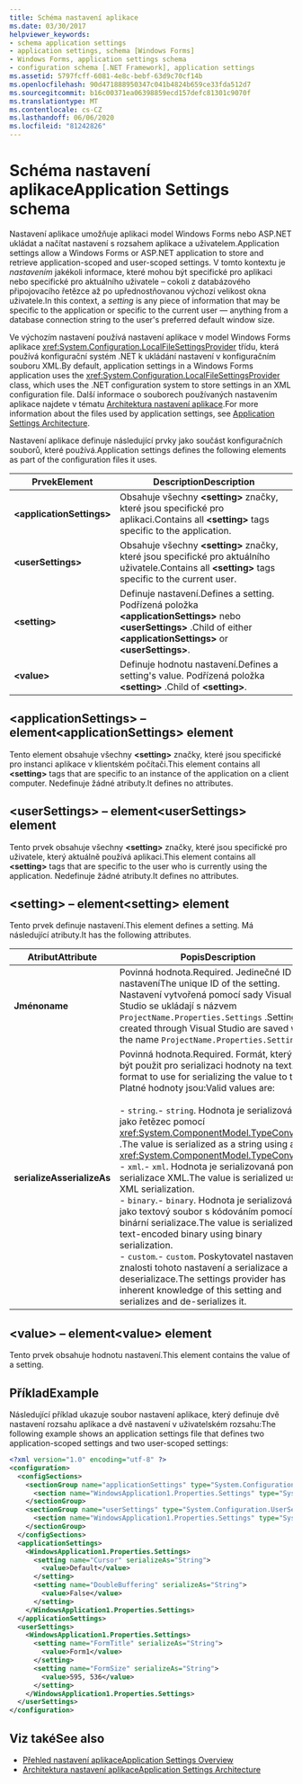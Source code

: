 ```yaml
---
title: Schéma nastavení aplikace
ms.date: 03/30/2017
helpviewer_keywords:
- schema application settings
- application settings, schema [Windows Forms]
- Windows Forms, application settings schema
- configuration schema [.NET Framework], application settings
ms.assetid: 5797fcff-6081-4e8c-bebf-63d9c70cf14b
ms.openlocfilehash: 90d471888950347c041b4824b659ce33fda512d7
ms.sourcegitcommit: b16c00371ea06398859ecd157defc81301c9070f
ms.translationtype: MT
ms.contentlocale: cs-CZ
ms.lasthandoff: 06/06/2020
ms.locfileid: "81242826"
---
```

# <a name="application-settings-schema"></a><span data-ttu-id="5f47c-102">Schéma nastavení aplikace</span><span class="sxs-lookup"><span data-stu-id="5f47c-102">Application Settings schema</span></span>

<span data-ttu-id="5f47c-103">Nastavení aplikace umožňuje aplikaci model Windows Forms nebo ASP.NET ukládat a načítat nastavení s rozsahem aplikace a uživatelem.</span><span class="sxs-lookup"><span data-stu-id="5f47c-103">Application settings allow a Windows Forms or ASP.NET application to store and retrieve application-scoped and user-scoped settings.</span></span> <span data-ttu-id="5f47c-104">V tomto kontextu je *nastavením* jakékoli informace, které mohou být specifické pro aplikaci nebo specifické pro aktuálního uživatele – cokoli z databázového připojovacího řetězce až po upřednostňovanou výchozí velikost okna uživatele.</span><span class="sxs-lookup"><span data-stu-id="5f47c-104">In this context, a *setting* is any piece of information that may be specific to the application or specific to the current user — anything from a database connection string to the user's preferred default window size.</span></span>

<span data-ttu-id="5f47c-105">Ve výchozím nastavení používá nastavení aplikace v model Windows Forms aplikace <xref:System.Configuration.LocalFileSettingsProvider> třídu, která používá konfigurační systém .NET k ukládání nastavení v konfiguračním souboru XML.</span><span class="sxs-lookup"><span data-stu-id="5f47c-105">By default, application settings in a Windows Forms application uses the <xref:System.Configuration.LocalFileSettingsProvider> class, which uses the .NET configuration system to store settings in an XML configuration file.</span></span> <span data-ttu-id="5f47c-106">Další informace o souborech používaných nastavením aplikace najdete v tématu [Architektura nastavení aplikace](../../winforms/advanced/application-settings-architecture.md).</span><span class="sxs-lookup"><span data-stu-id="5f47c-106">For more information about the files used by application settings, see [Application Settings Architecture](../../winforms/advanced/application-settings-architecture.md).</span></span>

<span data-ttu-id="5f47c-107">Nastavení aplikace definuje následující prvky jako součást konfiguračních souborů, které používá.</span><span class="sxs-lookup"><span data-stu-id="5f47c-107">Application settings defines the following elements as part of the configuration files it uses.</span></span>

| <span data-ttu-id="5f47c-108">Prvek</span><span class="sxs-lookup"><span data-stu-id="5f47c-108">Element</span></span>                    | <span data-ttu-id="5f47c-109">Description</span><span class="sxs-lookup"><span data-stu-id="5f47c-109">Description</span></span>                                                                           |
| -------------------------- | ------------------------------------------------------------------------------------- |
| **\<applicationSettings>** | <span data-ttu-id="5f47c-110">Obsahuje všechny **\<setting>** značky, které jsou specifické pro aplikaci.</span><span class="sxs-lookup"><span data-stu-id="5f47c-110">Contains all **\<setting>** tags specific to the application.</span></span>                         |
| **\<userSettings>**        | <span data-ttu-id="5f47c-111">Obsahuje všechny **\<setting>** značky, které jsou specifické pro aktuálního uživatele.</span><span class="sxs-lookup"><span data-stu-id="5f47c-111">Contains all **\<setting>** tags specific to the current user.</span></span>                        |
| **\<setting>**             | <span data-ttu-id="5f47c-112">Definuje nastavení.</span><span class="sxs-lookup"><span data-stu-id="5f47c-112">Defines a setting.</span></span> <span data-ttu-id="5f47c-113">Podřízená položka **\<applicationSettings>** nebo **\<userSettings>** .</span><span class="sxs-lookup"><span data-stu-id="5f47c-113">Child of either **\<applicationSettings>** or **\<userSettings>**.</span></span> |
| **\<value>**               | <span data-ttu-id="5f47c-114">Definuje hodnotu nastavení.</span><span class="sxs-lookup"><span data-stu-id="5f47c-114">Defines a setting's value.</span></span> <span data-ttu-id="5f47c-115">Podřízená položka **\<setting>** .</span><span class="sxs-lookup"><span data-stu-id="5f47c-115">Child of **\<setting>**.</span></span>                                   |

## <a name="applicationsettings-element"></a><span data-ttu-id="5f47c-116">\<applicationSettings> – element</span><span class="sxs-lookup"><span data-stu-id="5f47c-116">\<applicationSettings> element</span></span>

<span data-ttu-id="5f47c-117">Tento element obsahuje všechny **\<setting>** značky, které jsou specifické pro instanci aplikace v klientském počítači.</span><span class="sxs-lookup"><span data-stu-id="5f47c-117">This element contains all **\<setting>** tags that are specific to an instance of the application on a client computer.</span></span> <span data-ttu-id="5f47c-118">Nedefinuje žádné atributy.</span><span class="sxs-lookup"><span data-stu-id="5f47c-118">It defines no attributes.</span></span>

## <a name="usersettings-element"></a><span data-ttu-id="5f47c-119">\<userSettings> – element</span><span class="sxs-lookup"><span data-stu-id="5f47c-119">\<userSettings> element</span></span>

<span data-ttu-id="5f47c-120">Tento prvek obsahuje všechny **\<setting>** značky, které jsou specifické pro uživatele, který aktuálně používá aplikaci.</span><span class="sxs-lookup"><span data-stu-id="5f47c-120">This element contains all **\<setting>** tags that are specific to the user who is currently using the application.</span></span> <span data-ttu-id="5f47c-121">Nedefinuje žádné atributy.</span><span class="sxs-lookup"><span data-stu-id="5f47c-121">It defines no attributes.</span></span>

## <a name="setting-element"></a><span data-ttu-id="5f47c-122">\<setting> – element</span><span class="sxs-lookup"><span data-stu-id="5f47c-122">\<setting> element</span></span>

<span data-ttu-id="5f47c-123">Tento prvek definuje nastavení.</span><span class="sxs-lookup"><span data-stu-id="5f47c-123">This element defines a setting.</span></span> <span data-ttu-id="5f47c-124">Má následující atributy.</span><span class="sxs-lookup"><span data-stu-id="5f47c-124">It has the following attributes.</span></span>

| <span data-ttu-id="5f47c-125">Atribut</span><span class="sxs-lookup"><span data-stu-id="5f47c-125">Attribute</span></span>        | <span data-ttu-id="5f47c-126">Popis</span><span class="sxs-lookup"><span data-stu-id="5f47c-126">Description</span></span> |
| ---------------- | ----------- |
| <span data-ttu-id="5f47c-127">**Jméno**</span><span class="sxs-lookup"><span data-stu-id="5f47c-127">**name**</span></span>         | <span data-ttu-id="5f47c-128">Povinná hodnota.</span><span class="sxs-lookup"><span data-stu-id="5f47c-128">Required.</span></span> <span data-ttu-id="5f47c-129">Jedinečné ID nastavení</span><span class="sxs-lookup"><span data-stu-id="5f47c-129">The unique ID of the setting.</span></span> <span data-ttu-id="5f47c-130">Nastavení vytvořená pomocí sady Visual Studio se ukládají s názvem `ProjectName.Properties.Settings` .</span><span class="sxs-lookup"><span data-stu-id="5f47c-130">Settings created through Visual Studio are saved with the name `ProjectName.Properties.Settings`.</span></span> |
| <span data-ttu-id="5f47c-131">**serializeAs**</span><span class="sxs-lookup"><span data-stu-id="5f47c-131">**serializeAs**</span></span> | <span data-ttu-id="5f47c-132">Povinná hodnota.</span><span class="sxs-lookup"><span data-stu-id="5f47c-132">Required.</span></span> <span data-ttu-id="5f47c-133">Formát, který má být použit pro serializaci hodnoty na text.</span><span class="sxs-lookup"><span data-stu-id="5f47c-133">The format to use for serializing the value to text.</span></span> <span data-ttu-id="5f47c-134">Platné hodnoty jsou:</span><span class="sxs-lookup"><span data-stu-id="5f47c-134">Valid values are:</span></span><br><br><span data-ttu-id="5f47c-135">- `string`.</span><span class="sxs-lookup"><span data-stu-id="5f47c-135">- `string`.</span></span> <span data-ttu-id="5f47c-136">Hodnota je serializována jako řetězec pomocí <xref:System.ComponentModel.TypeConverter> .</span><span class="sxs-lookup"><span data-stu-id="5f47c-136">The value is serialized as a string using a <xref:System.ComponentModel.TypeConverter>.</span></span><br><span data-ttu-id="5f47c-137">- `xml`.</span><span class="sxs-lookup"><span data-stu-id="5f47c-137">- `xml`.</span></span> <span data-ttu-id="5f47c-138">Hodnota je serializovaná pomocí serializace XML.</span><span class="sxs-lookup"><span data-stu-id="5f47c-138">The value is serialized using XML serialization.</span></span><br><span data-ttu-id="5f47c-139">- `binary`.</span><span class="sxs-lookup"><span data-stu-id="5f47c-139">- `binary`.</span></span> <span data-ttu-id="5f47c-140">Hodnota je serializována jako textový soubor s kódováním pomocí binární serializace.</span><span class="sxs-lookup"><span data-stu-id="5f47c-140">The value is serialized as text-encoded binary using binary serialization.</span></span><br /><span data-ttu-id="5f47c-141">- `custom`.</span><span class="sxs-lookup"><span data-stu-id="5f47c-141">- `custom`.</span></span> <span data-ttu-id="5f47c-142">Poskytovatel nastavení má znalosti tohoto nastavení a serializace a deserializace.</span><span class="sxs-lookup"><span data-stu-id="5f47c-142">The settings provider has inherent knowledge of this setting and serializes and de-serializes it.</span></span> |

## <a name="value-element"></a><span data-ttu-id="5f47c-143">\<value> – element</span><span class="sxs-lookup"><span data-stu-id="5f47c-143">\<value> element</span></span>

<span data-ttu-id="5f47c-144">Tento prvek obsahuje hodnotu nastavení.</span><span class="sxs-lookup"><span data-stu-id="5f47c-144">This element contains the value of a setting.</span></span>

## <a name="example"></a><span data-ttu-id="5f47c-145">Příklad</span><span class="sxs-lookup"><span data-stu-id="5f47c-145">Example</span></span>

<span data-ttu-id="5f47c-146">Následující příklad ukazuje soubor nastavení aplikace, který definuje dvě nastavení rozsahu aplikace a dvě nastavení v uživatelském rozsahu:</span><span class="sxs-lookup"><span data-stu-id="5f47c-146">The following example shows an application settings file that defines two application-scoped settings and two user-scoped settings:</span></span>

```xml
<?xml version="1.0" encoding="utf-8" ?>
<configuration>
  <configSections>
    <sectionGroup name="applicationSettings" type="System.Configuration.ApplicationSettingsGroup, System, Version=2.0.0.0, Culture=neutral, PublicKeyToken=b77a5c561934e089">
      <section name="WindowsApplication1.Properties.Settings" type="System.Configuration.ClientSettingsSection, System, Version=2.0.0.0, Culture=neutral, PublicKeyToken=b77a5c561934e089" />
    </sectionGroup>
    <sectionGroup name="userSettings" type="System.Configuration.UserSettingsGroup, System, Version=2.0.0.0, Culture=neutral, PublicKeyToken=b77a5c561934e089">
      <section name="WindowsApplication1.Properties.Settings" type="System.Configuration.ClientSettingsSection, System, Version=2.0.0.0, Culture=neutral, PublicKeyToken=b77a5c561934e089" allowExeDefinition="MachineToLocalUser" />
    </sectionGroup>
  </configSections>
  <applicationSettings>
    <WindowsApplication1.Properties.Settings>
      <setting name="Cursor" serializeAs="String">
        <value>Default</value>
      </setting>
      <setting name="DoubleBuffering" serializeAs="String">
        <value>False</value>
      </setting>
    </WindowsApplication1.Properties.Settings>
  </applicationSettings>
  <userSettings>
    <WindowsApplication1.Properties.Settings>
      <setting name="FormTitle" serializeAs="String">
        <value>Form1</value>
      </setting>
      <setting name="FormSize" serializeAs="String">
        <value>595, 536</value>
      </setting>
    </WindowsApplication1.Properties.Settings>
  </userSettings>
</configuration>
```

## <a name="see-also"></a><span data-ttu-id="5f47c-147">Viz také</span><span class="sxs-lookup"><span data-stu-id="5f47c-147">See also</span></span>

- [<span data-ttu-id="5f47c-148">Přehled nastavení aplikace</span><span class="sxs-lookup"><span data-stu-id="5f47c-148">Application Settings Overview</span></span>](../../winforms/advanced/application-settings-overview.md)
- [<span data-ttu-id="5f47c-149">Architektura nastavení aplikace</span><span class="sxs-lookup"><span data-stu-id="5f47c-149">Application Settings Architecture</span></span>](../../winforms/advanced/application-settings-architecture.md)
